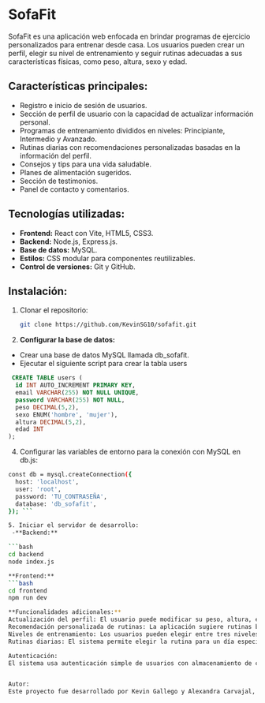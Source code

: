 # SofaFit

SofaFit es una aplicación web enfocada en brindar programas de ejercicio personalizados para entrenar desde casa. Los usuarios pueden crear un perfil, elegir su nivel de entrenamiento y seguir rutinas adecuadas a sus características físicas, como peso, altura, sexo y edad.

## Características principales:
- Registro e inicio de sesión de usuarios.
- Sección de perfil de usuario con la capacidad de actualizar información personal.
- Programas de entrenamiento divididos en niveles: Principiante, Intermedio y Avanzado.
- Rutinas diarias con recomendaciones personalizadas basadas en la información del perfil.
- Consejos y tips para una vida saludable.
- Planes de alimentación sugeridos.
- Sección de testimonios.
- Panel de contacto y comentarios.

## Tecnologías utilizadas:
- **Frontend:** React con Vite, HTML5, CSS3.
- **Backend:** Node.js, Express.js.
- **Base de datos:** MySQL.
- **Estilos:** CSS modular para componentes reutilizables.
- **Control de versiones:** Git y GitHub.

## Instalación:

1. Clonar el repositorio:
   ```bash
   git clone https://github.com/KevinSG10/sofafit.git


2. **Configurar la base de datos:**
- Crear una base de datos MySQL llamada db_sofafit.
- Ejecutar el siguiente script para crear la tabla users

```sql
 CREATE TABLE users (
  id INT AUTO_INCREMENT PRIMARY KEY,
  email VARCHAR(255) NOT NULL UNIQUE,
  password VARCHAR(255) NOT NULL,
  peso DECIMAL(5,2),
  sexo ENUM('hombre', 'mujer'),
  altura DECIMAL(5,2),
  edad INT
);
 ```

4. Configurar las variables de entorno para la conexión con MySQL en db.js:

```bash
const db = mysql.createConnection({
  host: 'localhost',
  user: 'root',
  password: 'TU_CONTRASEÑA',
  database: 'db_sofafit',
}); ```

5. Iniciar el servidor de desarrollo:
 -**Backend:**

```bash
cd backend
node index.js

**Frontend:**
```bash
cd frontend
npm run dev

**Funcionalidades adicionales:**
Actualización del perfil: El usuario puede modificar su peso, altura, edad y contraseña desde la página de perfil.
Recomendación personalizada de rutinas: La aplicación sugiere rutinas basadas en los datos físicos del usuario.
Niveles de entrenamiento: Los usuarios pueden elegir entre tres niveles: Principiante, Intermedio y Avanzado, con rutinas específicas para cada nivel.
Rutinas diarias: El sistema permite elegir la rutina para un día específico del mes.

Autenticación:
El sistema usa autenticación simple de usuarios con almacenamiento de credenciales en la base de datos.


Autor:
Este proyecto fue desarrollado por Kevin Gallego y Alexandra Carvajal, como parte de un esfuerzo para ofrecer una solución fitness sencilla para aquellos que prefieren entrenar en casa.






















